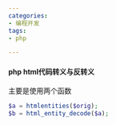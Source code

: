 ```yaml
---
categories: 
- 编程开发
tags:
- php

---
```


#### php html代码转义与反转义

主要是使用两个函数

```php
$a = htmlentities($orig);  
$b = html_entity_decode($a);
```

